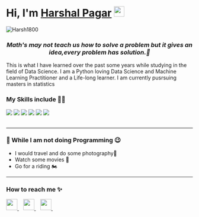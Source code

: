 <h1><strong>Hi, I'm <a href="https://harshalpagar.com">Harshal Pagar</a></strong> <img src="https://raw.githubusercontent.com/syedareehaquasar/syedareehaquasar/master/gifs/Hi.gif" width="28px"></h1>

<div align="left"> 
    <img src="https://komarev.com/ghpvc/?username=Harsh1800" alt="Harsh1800"> 
</div>

<h3 align="center"><em>Math's may not teach us how to solve a problem but it gives an idea,every problem has solution.💯</em></h3>

<p>This is what I have learned over the past some years while studying in the field of Data Science. I am a Python loving Data Science and Machine Learning Practitioner and a Life-long learner. I am currently pusrsuing masters in statistics  </p>


<h3>My Skills include 👨‍💻</h3>
<div>
    <img src="https://img.shields.io/badge/python-%2314354C.svg?style=for-the-badge&logo=python&logoColor=white">
    <img src="https://img.shields.io/badge/powerbi-%23316192.svg?style=for-the-badge&logo=powerbi&logoColor=white">
    <img src="https://img.shields.io/badge/scikit--learn-%23F7931E.svg?style=for-the-badge&logo=scikit-learn&logoColor=white">
    <img src="https://img.shields.io/badge/pandas-%23150458.svg?style=for-the-badge&logo=pandas&logoColor=white">
    <img src="https://img.shields.io/badge/numpy-%23013243.svg?style=for-the-badge&logo=numpy&logoColor=white">
    <img src="https://img.shields.io/badge/SQL-%23FF6F00.svg?style=for-the-badge&logo=SQL&logoColor=white">
    
    
</div>
<br>
<hr>

<h3>🦄 While I am not doing Programming 😉</h3>
<ul>
    <li>I would travel and do some photography📸</li>
    <li>Watch some movies 🍿</li>
    <li> Go for a riding 🏍</li>
</ul>
<hr>
<h3>How to reach me ✨</h3>
<div>
    <a href="http://www.linkedin.com/in/harshal-pagar-3433b216a/">
        <img src="https://image.flaticon.com/icons/png/512/145/145807.png" width="30px">
    </a>&nbsp;&nbsp;
    <a href="mailto: hdpagar18@gmail.com">
        <img src="https://image.flaticon.com/icons/png/512/732/732200.png" width="30px">
    </a>&nbsp;&nbsp;
    <a href="https://github.com/harsh1800/">
        <img src="https://image.flaticon.com/icons/png/512/25/25657.png" width="30px">
    </a>&nbsp;&nbsp;
</div>


